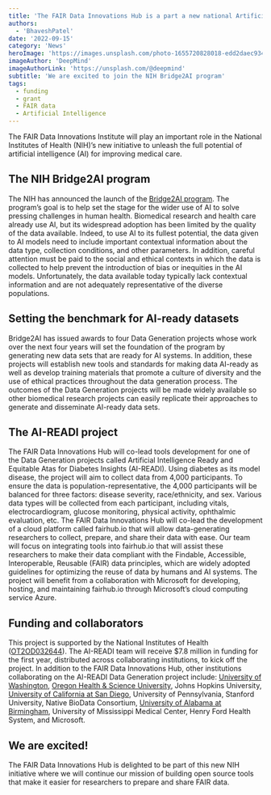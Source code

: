 ```yaml
---
title: 'The FAIR Data Innovations Hub is a part a new national Artificial Intelligence (AI) initiative!'
authors:
  - 'BhaveshPatel'
date: '2022-09-15'
category: 'News'
heroImage: 'https://images.unsplash.com/photo-1655720828018-edd2daec9349?ixlib=rb-1.2.1&ixid=MnwxMjA3fDB8MHxwaG90by1wYWdlfHx8fGVufDB8fHx8&auto=format&fit=crop&w=1932&q=80'
imageAuthor: 'DeepMind'
imageAuthorLink: 'https://unsplash.com/@deepmind'
subtitle: 'We are excited to join the NIH Bridge2AI program'
tags:
  - funding
  - grant
  - FAIR data
  - Artificial Intelligence
---
```


The FAIR Data Innovations Institute will play an important role in the National Institutes of Health (NIH)’s new initiative to unleash the full potential of artificial intelligence (AI) for improving medical care.

## The NIH Bridge2AI program

The NIH has announced the launch of the [Bridge2AI program](https://www.nih.gov/news-events/news-releases/nih-launches-bridge2ai-program-expand-use-artificial-intelligence-biomedical-behavioral-research). The program’s goal is to help set the stage for the wider use of AI to solve pressing challenges in human health. Biomedical research and health care already use AI, but its widespread adoption has been limited by the quality of the data available. Indeed, to use AI to its fullest potential, the data given to AI models need to include important contextual information about the data type, collection conditions, and other parameters. In addition, careful attention must be paid to the social and ethical contexts in which the data is collected to help prevent the introduction of bias or inequities in the AI models. Unfortunately, the data available today typically lack contextual information and are not adequately representative of the diverse populations.

## Setting the benchmark for AI-ready datasets

Bridge2AI has issued awards to four Data Generation projects whose work over the next four years will set the foundation of the program by generating new data sets that are ready for AI systems. In addition, these projects will establish new tools and standards for making data AI-ready as well as develop training materials that promote a culture of diversity and the use of ethical practices throughout the data generation process. The outcomes of the Data Generation projects will be made widely available so other biomedical research projects can easily replicate their approaches to generate and disseminate AI-ready data sets.

## The AI-READI project

The FAIR Data Innovations Hub will co-lead tools development for one of the Data Generation projects called Artificial Intelligence Ready and Equitable Atas for Diabetes Insights (AI-READI). Using diabetes as its model disease, the project will aim to collect data from 4,000 participants. To ensure the data is population-representative, the 4,000 participants will be balanced for three factors: disease severity, race/ethnicity, and sex. Various data types will be collected from each participant, including vitals, electrocardiogram, glucose monitoring, physical activity, ophthalmic evaluation, etc. The FAIR Data Innovations Hub will co-lead the development of a cloud platform called fairhub.io that will allow data-generating researchers to collect, prepare, and share their data with ease. Our team will focus on integrating tools into fairhub.io that will assist these researchers to make their data compliant with the Findable, Accessible, Interoperable, Reusable (FAIR) data principles, which are widely adopted guidelines for optimizing the reuse of data by humans and AI systems. The project will benefit from a collaboration with Microsoft for developing, hosting, and maintaining fairhub.io through Microsoft’s cloud computing service Azure.

## Funding and collaborators

This project is supported by the National Institutes of Health ([OT2OD032644](https://reporter.nih.gov/search/bGu3ScO-FEqUMkvbQmZiNg/project-details/10471118)). The AI-READI team will receive $7.8 million in funding for the first year, distributed across collaborating institutions, to kick off the project. In addition to the FAIR Data Innovations Hub, other institutions collaborating on the AI-READI Data Generation project include: [University of Washington](https://newsroom.uw.edu/news/uw-medicine-will-lead-study-arm-national-ai-initiative), [Oregon Health & Science University](https://news.ohsu.edu/2022/09/13/ohsu-experts-tapped-for-national-artificial-intelligence-initiative), Johns Hopkins University, [University of California at San Diego](https://ucsdnews.ucsd.edu/pressrelease/uc-san-diego-joins-nih-bridge-to-artificial-intelligence-program), University of Pennsylvania, Stanford University, Native BioData Consortium, [University of Alabama at Birmingham](https://www.uab.edu/news/research/item/13092-owsley-and-mcgwin-receive-2-million-one-year-grant-from-nih-s-bridge2ai-program), University of Mississippi Medical Center, Henry Ford Health System, and Microsoft.

## We are excited!

The FAIR Data Innovations Hub is delighted to be part of this new NIH initiative where we will continue our mission of building open source tools that make it easier for researchers to prepare and share FAIR data.
